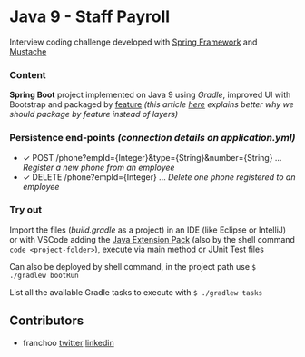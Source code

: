# Java 9 - Staff Payroll
Interview coding challenge developed with [Spring Framework](https://start.spring.io) and [Mustache](https://github.com/samskivert/jmustache)

### Content
**Spring Boot** project implemented on Java 9 using _Gradle_, improved UI with Bootstrap and packaged by [feature](http://www.javapractices.com/topic/TopicAction.do?Id=205) _(this article [here](https://dzone.com/articles/package-your-classes-feature) explains better why we should package by feature instead of layers)_

### Persistence end-points _(connection details on application.yml)_
- ✓ POST /phone?empId={Integer}&type={String}&number={String} ... _Register a new phone from an employee_
- ✓ DELETE /phone?empId={Integer} ... _Delete one phone registered to an employee_

### Try out
Import the files (_build.gradle_ as a project) in an IDE (like Eclipse or IntelliJ) or with VSCode adding the [Java Extension Pack](https://marketplace.visualstudio.com/items?itemName=vscjava.vscode-java-pack) (also by the shell command `code <project-folder>`), execute via main method or JUnit Test files

Can also be deployed by shell command, in the project path use `$ ./gradlew bootRun`

List all the available Gradle tasks to execute with `$ ./gradlew tasks`

## Contributors
- franchoo [twitter](https://twitter.com/Franchooo42) [linkedin](https://www.linkedin.com/in/franchoo)
